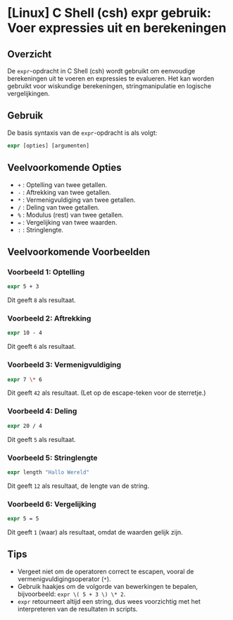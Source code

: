 # [Linux] C Shell (csh) expr gebruik: Voer expressies uit en berekeningen

## Overzicht
De `expr`-opdracht in C Shell (csh) wordt gebruikt om eenvoudige berekeningen uit te voeren en expressies te evalueren. Het kan worden gebruikt voor wiskundige berekeningen, stringmanipulatie en logische vergelijkingen.

## Gebruik
De basis syntaxis van de `expr`-opdracht is als volgt:

```csh
expr [opties] [argumenten]
```

## Veelvoorkomende Opties
- `+` : Optelling van twee getallen.
- `-` : Aftrekking van twee getallen.
- `*` : Vermenigvuldiging van twee getallen.
- `/` : Deling van twee getallen.
- `%` : Modulus (rest) van twee getallen.
- `=` : Vergelijking van twee waarden.
- `:` : Stringlengte.

## Veelvoorkomende Voorbeelden

### Voorbeeld 1: Optelling
```csh
expr 5 + 3
```
Dit geeft `8` als resultaat.

### Voorbeeld 2: Aftrekking
```csh
expr 10 - 4
```
Dit geeft `6` als resultaat.

### Voorbeeld 3: Vermenigvuldiging
```csh
expr 7 \* 6
```
Dit geeft `42` als resultaat. (Let op de escape-teken voor de sterretje.)

### Voorbeeld 4: Deling
```csh
expr 20 / 4
```
Dit geeft `5` als resultaat.

### Voorbeeld 5: Stringlengte
```csh
expr length "Hallo Wereld"
```
Dit geeft `12` als resultaat, de lengte van de string.

### Voorbeeld 6: Vergelijking
```csh
expr 5 = 5
```
Dit geeft `1` (waar) als resultaat, omdat de waarden gelijk zijn.

## Tips
- Vergeet niet om de operatoren correct te escapen, vooral de vermenigvuldigingsoperator (`*`).
- Gebruik haakjes om de volgorde van bewerkingen te bepalen, bijvoorbeeld: `expr \( 5 + 3 \) \* 2`.
- `expr` retourneert altijd een string, dus wees voorzichtig met het interpreteren van de resultaten in scripts.